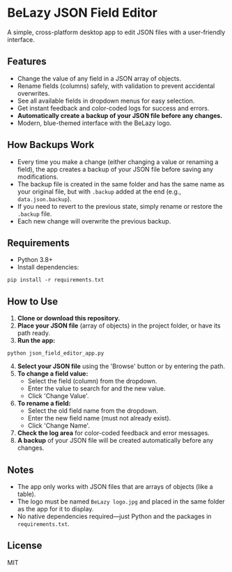 # BeLazy JSON Field Editor

A simple, cross-platform desktop app to edit JSON files with a user-friendly interface.

## Features
- Change the value of any field in a JSON array of objects.
- Rename fields (columns) safely, with validation to prevent accidental overwrites.
- See all available fields in dropdown menus for easy selection.
- Get instant feedback and color-coded logs for success and errors.
- **Automatically create a backup of your JSON file before any changes.**
- Modern, blue-themed interface with the BeLazy logo.

## How Backups Work
- Every time you make a change (either changing a value or renaming a field), the app creates a backup of your JSON file before saving any modifications.
- The backup file is created in the same folder and has the same name as your original file, but with `.backup` added at the end (e.g., `data.json.backup`).
- If you need to revert to the previous state, simply rename or restore the `.backup` file.
- Each new change will overwrite the previous backup.

## Requirements
- Python 3.8+
- Install dependencies:

```
pip install -r requirements.txt
```

## How to Use

1. **Clone or download this repository.**
2. **Place your JSON file** (array of objects) in the project folder, or have its path ready.
3. **Run the app:**

```
python json_field_editor_app.py
```

4. **Select your JSON file** using the 'Browse' button or by entering the path.
5. **To change a field value:**
    - Select the field (column) from the dropdown.
    - Enter the value to search for and the new value.
    - Click 'Change Value'.
6. **To rename a field:**
    - Select the old field name from the dropdown.
    - Enter the new field name (must not already exist).
    - Click 'Change Name'.
7. **Check the log area** for color-coded feedback and error messages.
8. **A backup** of your JSON file will be created automatically before any changes.

## Notes
- The app only works with JSON files that are arrays of objects (like a table).
- The logo must be named `BeLazy logo.jpg` and placed in the same folder as the app for it to display.
- No native dependencies required—just Python and the packages in `requirements.txt`.

## License
MIT
